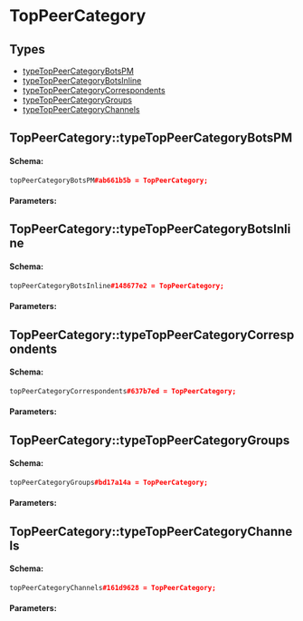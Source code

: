 # TopPeerCategory

## Types

* [typeTopPeerCategoryBotsPM](#toppeercategorytypetoppeercategorybotspm)
* [typeTopPeerCategoryBotsInline](#toppeercategorytypetoppeercategorybotsinline)
* [typeTopPeerCategoryCorrespondents](#toppeercategorytypetoppeercategorycorrespondents)
* [typeTopPeerCategoryGroups](#toppeercategorytypetoppeercategorygroups)
* [typeTopPeerCategoryChannels](#toppeercategorytypetoppeercategorychannels)

## TopPeerCategory::typeTopPeerCategoryBotsPM

#### Schema:

```c++
topPeerCategoryBotsPM#ab661b5b = TopPeerCategory;
```

#### Parameters:


## TopPeerCategory::typeTopPeerCategoryBotsInline

#### Schema:

```c++
topPeerCategoryBotsInline#148677e2 = TopPeerCategory;
```

#### Parameters:


## TopPeerCategory::typeTopPeerCategoryCorrespondents

#### Schema:

```c++
topPeerCategoryCorrespondents#637b7ed = TopPeerCategory;
```

#### Parameters:


## TopPeerCategory::typeTopPeerCategoryGroups

#### Schema:

```c++
topPeerCategoryGroups#bd17a14a = TopPeerCategory;
```

#### Parameters:


## TopPeerCategory::typeTopPeerCategoryChannels

#### Schema:

```c++
topPeerCategoryChannels#161d9628 = TopPeerCategory;
```

#### Parameters:


